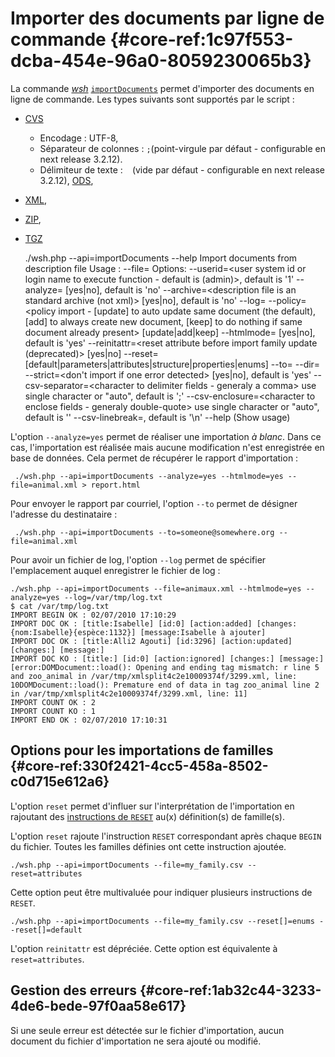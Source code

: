 # Importer des documents par ligne de commande {#core-ref:1c97f553-dcba-454e-96a0-8059230065b3}

La commande [_wsh_][wsh] [`importDocuments`][importdoc] permet d'importer des
documents en ligne de commande. Les types suivants sont supportés par le script
:

*   [CVS][import_csv]
    *   Encodage : UTF-8,
    *   Séparateur de colonnes : `;`(point-virgule par défaut - configurable en <span class="flag next-release">next release 3.2.12</span>).
    *   Délimiteur de texte : ` ` (vide par défaut - configurable en <span class="flag next-release">next release 3.2.12</span>),
    [ODS][import_csv],
*   [XML][import_xml],
*   [ZIP][import_archive],
*   [TGZ][import_archive]

    ./wsh.php --api=importDocuments --help
    Import documents from description file
    Usage :
        --file=<the description file path>
    Options:
    --userid=<user system id or login name to execute function - default is (admin)>, default is '1'
    --analyze=<analyze only> [yes|no], default is 'no'
    --archive=<description file is an standard archive (not xml)> [yes|no], default is 'no'
    --log=<log file output>
    --policy=<policy import - 
        [update] to auto update same document (the default), 
        [add] to always create new document, 
        [keep] to do nothing if same document already present> [update|add|keep]
    --htmlmode=<analyze report mode in html> [yes|no], default is 'yes'
    --reinitattr=<reset attribute before import family update (deprecated)> [yes|no]
    --reset=<reset options> [default|parameters|attributes|structure|properties|enums] 
    --to=<email address to send report>
    --dir=<folder where imported documents are put>
    --strict=<don't import if one error detected> [yes|no], default is 'yes'
    --csv-separator=<character to delimiter fields - generaly a comma> use single character or "auto", default is ';'
    --csv-enclosure=<character to enclose fields - generaly double-quote> use single character or "auto", default is ''
    --csv-linebreak=<character sequence to be import like CRLF>, default is '\n'
    --help (Show usage) 

L'option `--analyze=yes` permet de réaliser une importation *à blanc*. Dans ce
cas, l'importation est réalisée mais aucune modification n'est enregistrée en
base de données. Cela permet de récupérer le rapport d'importation :

     ./wsh.php --api=importDocuments --analyze=yes --htmlmode=yes --file=animal.xml > report.html

Pour envoyer le rapport par courriel, l'option `--to` permet de désigner
l'adresse du destinataire :

     ./wsh.php --api=importDocuments --to=someone@somewhere.org --file=animal.xml 

Pour avoir un fichier de log, l'option `--log` permet de spécifier l'emplacement
auquel enregistrer le fichier de log :

    ./wsh.php --api=importDocuments --file=animaux.xml --htmlmode=yes --analyze=yes --log=/var/tmp/log.txt
    $ cat /var/tmp/log.txt
    IMPORT BEGIN OK : 02/07/2010 17:10:29
    IMPORT DOC OK : [title:Isabelle] [id:0] [action:added] [changes:{nom:Isabelle}{espèce:1132}] [message:Isabelle à ajouter] 
    IMPORT DOC OK : [title:Alli2 Agouti] [id:3296] [action:updated] [changes:] [message:]
    IMPORT DOC KO : [title:] [id:0] [action:ignored] [changes:] [message:] [error:DOMDocument::load(): Opening and ending tag mismatch: r line 5 and zoo_animal in /var/tmp/xmlsplit4c2e10009374f/3299.xml, line: 10DOMDocument::load(): Premature end of data in tag zoo_animal line 2 in /var/tmp/xmlsplit4c2e10009374f/3299.xml, line: 11]
    IMPORT COUNT OK : 2
    IMPORT COUNT KO : 1
    IMPORT END OK : 02/07/2010 17:10:31

## Options pour les importations de familles {#core-ref:330f2421-4cc5-458a-8502-c0d715e612a6}

L'option `reset` permet d'influer sur l'interprétation de l'importation en
rajoutant des [instructions de `RESET`][resetfam] au(x) définition(s) de famille(s).

L'option `reset` rajoute l'instruction `RESET` correspondant après chaque
`BEGIN` du fichier. Toutes les familles définies ont cette instruction
ajoutée.

    ./wsh.php --api=importDocuments --file=my_family.csv --reset=attributes

Cette option peut être multivaluée pour indiquer plusieurs instructions de
`RESET`.

    ./wsh.php --api=importDocuments --file=my_family.csv --reset[]=enums --reset[]=default

L'option `reinitattr` est dépréciée. Cette option est équivalente à
`reset=attributes`.

## Gestion des erreurs {#core-ref:1ab32c44-3233-4de6-bede-97f0aa58e617}

Si une seule erreur est détectée sur le fichier d'importation, aucun document du
fichier d'importation ne sera ajouté ou modifié.

<!-- links -->
[wsh]:          #core-ref:bab8c1c9-fe71-4629-9773-5cd67a8693bf
[import_csv]:   #core-ref:2fb3284a-2424-44b2-93ae-41dc3969e093
[import_xml]:   #core-ref:81ad5a48-4c0f-468b-90ed-fe462fba7b96
[import_archive]: #core-ref:021b7db1-7baf-48c4-8eb9-4a388355dd86
[resetfam]:     #core-ref:5c661733-772d-42b8-8b3e-b70453ddfd33
[importdoc]:    #core-ref:a14d9475-0431-4aa3-853d-810b61e355a7